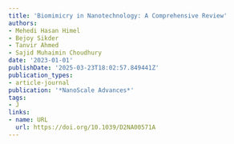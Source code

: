 ```yaml
---
title: 'Biomimicry in Nanotechnology: A Comprehensive Review'
authors:
- Mehedi Hasan Himel
- Bejoy Sikder
- Tanvir Ahmed
- Sajid Muhaimin Choudhury
date: '2023-01-01'
publishDate: '2025-03-23T18:02:57.849441Z'
publication_types:
- article-journal
publication: '*NanoScale Advances*'
tags:
- J
links:
- name: URL
  url: https://doi.org/10.1039/D2NA00571A
---
```

